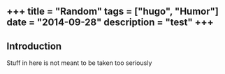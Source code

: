 +++
title =  "Random"
tags = ["hugo", "Humor"]
date = "2014-09-28"
description = "test"
+++
---
## Introduction

Stuff in here is not meant to be taken too seriously